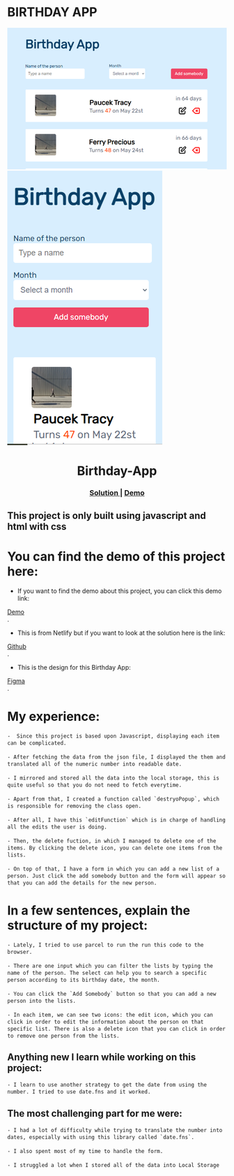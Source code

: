 # **BIRTHDAY APP**

![image](./img/bg_screenshot.png)
![image](./img/sm_screenshot.png)



<h1 align="center">Birthday-App</h1>

<div align="center">
  <h3>
    <a href="https://github.com/Tanosimboangy/birthday-app">
      Solution
    </a>
    <span> | </span>
    <a href="https://birthday-app-jacquit.netlify.app/">
      Demo
    </a>
  </h3>
</div>

## This project is only built using javascript and html with css

# **You can find the demo of this project here:** 

  - If you want to find the demo about this project, you can click this demo link: 
<div><a href="https://birthday-app-jacquit.netlify.app/">Demo</a></div>.

  - This is from Netlify but if you want to look at the solution here is the link: 
<div><a href="https://github.com/Tanosimboangy/birthday-app">Github</a></div>.

  - This is the design for this Birthday App: 
<div><a href="https://www.figma.com/file/bb1Mie5R3mUhR77PtGG8bJ/Birthday-App?node-id=0%3A1">Figma</a></div>.

#   **My experience:**

    -  Since this project is based upon Javascript, displaying each item can be complicated.

    - After fetching the data from the json file, I displayed the them and translated all of the numeric number into readable date.

    - I mirrored and stored all the data into the local storage, this is quite useful so that you do not need to fetch everytime.

    - Apart from that, I created a function called `destryoPopup`, which is responsible for removing the class open.

    - After all, I have this `editFunction` which is in charge of handling all the edits the user is doing.

    - Then, the delete fuction, in which I managed to delete one of the items. By clicking the delete icon, you can delete one items from the lists.

    - On top of that, I have a form in which you can add a new list of a person. Just click the add somebody button and the form will appear so that you can add the details for the new person.

#   **In a few sentences, explain the structure of my project:**
    - Lately, I tried to use parcel to run the run this code to the browser.

    - There are one input which you can filter the lists by typing the name of the person. The select can help you to search a specific person according to its birthday date, the month.

    - You can click the `Add Somebody` button so that you can add a new person into the lists.

    - In each item, we can see two icons: the edit icon, which you can click in order to edit the information about the person on that specific list. There is also a delete icon that you can click in order to remove one person from the lists.

## Anything new I learn while working on this project:
    - I learn to use another strategy to get the date from using the number. I tried to use date.fns and it worked. 

## The most challenging part for me were:
    - I had a lot of difficulty while trying to translate the number into dates, especially with using this library called `date.fns`.

    - I also spent most of my time to handle the form.

    - I struggled a lot when I stored all of the data into Local Storage